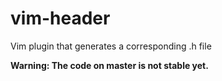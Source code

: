 vim-header
==========

Vim plugin that generates a corresponding .h file

**Warning: The code on master is not stable yet.**
